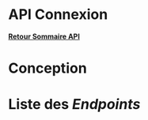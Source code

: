 # API Connexion

**[Retour Sommaire API](./00_Sommaire_API.md)**

# Conception

# Liste des *Endpoints*
